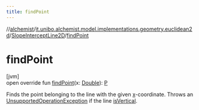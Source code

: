 ```yaml
---
title: findPoint
---
```

//[alchemist](../../../index.html)/[it.unibo.alchemist.model.implementations.geometry.euclidean2d](../index.html)/[SlopeInterceptLine2D](index.html)/[findPoint](find-point.html)



# findPoint



[jvm]\
open override fun [findPoint](find-point.html)(x: [Double](https://kotlinlang.org/api/latest/jvm/stdlib/kotlin/-double/index.html)): [P](index.html)



Finds the point belonging to the line with the given [x](find-point.html)-coordinate. Throws an [UnsupportedOperationException](https://docs.oracle.com/javase/8/docs/api/java/lang/UnsupportedOperationException.html) if the line [isVertical](is-vertical.html).




